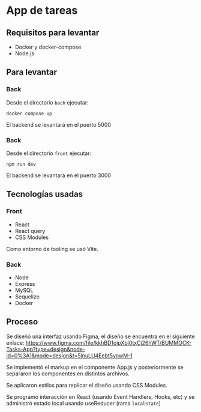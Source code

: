 # App de tareas

## Requisitos para levantar

- Docker y docker-compose
- Node.js

## Para levantar

### Back

Desde el directorio `back` ejecutar: 

```
docker compose up
```

El backend se levantará en el puerto 5000

### Back

Desde el directorio `front` ejecutar: 
```
npm run dev
```

El backend se levantará en el puerto 3000

## Tecnologías usadas

### Front

- React
- React query
- CSS Modules

Como entorno de tooling se usó Vite.

### Back

- Node
- Express
- MySQL
- Sequelize
- Docker

## Proceso

Se diseñó una interfaz usando Figma, el diseño se encuentra en el siguiente enlace: https://www.figma.com/file/kkhBD1oipXbj0txCj26hWT/BUMMOCK-Tasks-App?type=design&node-id=0%3A1&mode=design&t=5lnuLU4Eebt5ynwM-1

Se implementó el markup en el componente App.js y posteriormente se separaron los componentes en distintos archivos.

Se aplicaron estilos para replicar el diseño usando CSS Modules. 

Se programó interacción en React (usando Event Handlers, Hooks, etc) y se administró estado local usando useReducer (rama `localState`)